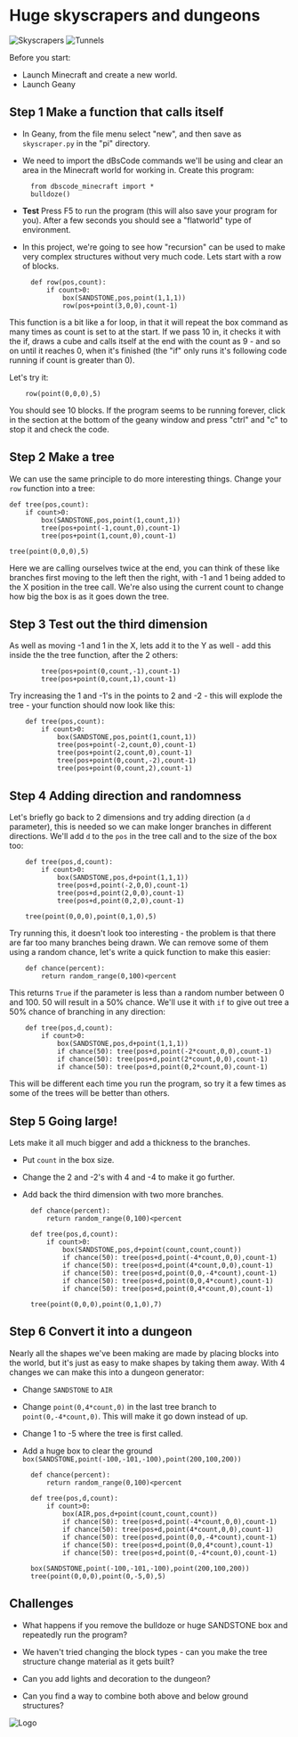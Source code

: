 # Huge skyscrapers and dungeons

![Skyscrapers](https://github.com/nebogeo/dbscode/raw/master/doc/images/skyscraper.jpg "Skyscrapers")
![Tunnels](https://github.com/nebogeo/dbscode/raw/master/doc/images/tunnels.jpg "Tunnels")

Before you start:

* Launch Minecraft and create a new world.
* Launch Geany

## Step 1 Make a function that calls itself

* In Geany, from the file menu select "new", and then save as `skyscraper.py` in the "pi"
  directory.

* We need to import the dBsCode commands we'll be using and clear an
area in the Minecraft world for working in. Create this program:

        from dbscode_minecraft import *
        bulldoze()

* **Test** Press F5 to run the program (this will also save your
program for you). After a few seconds you should see a "flatworld" type
of environment.

* In this project, we're going to see how "recursion" can be used to make
very complex structures without very much code. Lets start with a row of blocks.

        def row(pos,count):
            if count>0:
                box(SANDSTONE,pos,point(1,1,1))
                row(pos+point(3,0,0),count-1)

This function is a bit like a for loop, in that it will repeat the box
command as many times as count is set to at the start. If we pass 10 in,
it checks it with the if, draws a cube and calls itself at the end with
the count as 9 - and so on until it reaches 0, when it's finished (the
"if" only runs it's following code running if count is greater than 0).

Let's try it:

        row(point(0,0,0),5)

You should see 10 blocks. If the program seems to be running forever,
click in the section at the bottom of the geany window and press "ctrl"
and "c" to stop it and check the code.

## Step 2 Make a tree

We can use the same principle to do more interesting things. Change your
`row` function into a tree:

    def tree(pos,count):
        if count>0:
            box(SANDSTONE,pos,point(1,count,1))
            tree(pos+point(-1,count,0),count-1)
            tree(pos+point(1,count,0),count-1)

    tree(point(0,0,0),5)

Here we are calling ourselves twice at the end, you can think of these
like branches first moving to the left then the right, with -1 and 1
being added to the X position in the tree call. We're also using the
current count to change how big the box is as it goes down the tree.

## Step 3 Test out the third dimension

As well as moving -1 and 1 in the X, lets add it to the Y as well - add
this inside the the tree function, after the 2 others:

            tree(pos+point(0,count,-1),count-1)
            tree(pos+point(0,count,1),count-1)

Try increasing the 1 and -1's in the points to 2 and -2 - this will
explode the tree - your function should now look like this:

        def tree(pos,count):
            if count>0:
                box(SANDSTONE,pos,point(1,count,1))
                tree(pos+point(-2,count,0),count-1)
                tree(pos+point(2,count,0),count-1)
                tree(pos+point(0,count,-2),count-1)
                tree(pos+point(0,count,2),count-1)

## Step 4 Adding direction and randomness

Let's briefly go back to 2 dimensions and try adding direction (a `d`
parameter), this is needed so we can make longer branches in different
directions. We'll add `d` to the `pos` in the tree call and to the size
of the box too:

        def tree(pos,d,count):
            if count>0:
                box(SANDSTONE,pos,d+point(1,1,1))
                tree(pos+d,point(-2,0,0),count-1)
                tree(pos+d,point(2,0,0),count-1)
                tree(pos+d,point(0,2,0),count-1)

        tree(point(0,0,0),point(0,1,0),5)

Try running this, it doesn't look too interesting - the problem is that
there are far too many branches being drawn. We can remove some of them
using a random chance, let's write a quick function to make this easier:

        def chance(percent):
            return random_range(0,100)<percent

This returns `True` if the parameter is less than a random number
between 0 and 100. 50 will result in a 50% chance. We'll use it with
`if` to give out tree a 50% chance of branching in any direction:

        def tree(pos,d,count):
            if count>0:
                box(SANDSTONE,pos,d+point(1,1,1))
                if chance(50): tree(pos+d,point(-2*count,0,0),count-1)
                if chance(50): tree(pos+d,point(2*count,0,0),count-1)
                if chance(50): tree(pos+d,point(0,2*count,0),count-1)

This will be different each time you run the program, so try it a few
times as some of the trees will be better than others.

## Step 5 Going large!

Lets make it all much bigger and add a thickness to the branches.

* Put `count` in the box size.
* Change the 2 and -2's with 4 and -4 to make it go further.
* Add back the third dimension with two more branches.

        def chance(percent):
            return random_range(0,100)<percent

        def tree(pos,d,count):
            if count>0:
                box(SANDSTONE,pos,d+point(count,count,count))
                if chance(50): tree(pos+d,point(-4*count,0,0),count-1)
                if chance(50): tree(pos+d,point(4*count,0,0),count-1)
                if chance(50): tree(pos+d,point(0,0,-4*count),count-1)
                if chance(50): tree(pos+d,point(0,0,4*count),count-1)
                if chance(50): tree(pos+d,point(0,4*count,0),count-1)

        tree(point(0,0,0),point(0,1,0),7)

## Step 6 Convert it into a dungeon

Nearly all the shapes we've been making are made by placing blocks into
the world, but it's just as easy to make shapes by taking them away. With
4 changes we can make this into a dungeon generator:

* Change `SANDSTONE` to `AIR`
* Change `point(0,4*count,0)` in the last tree branch to
  `point(0,-4*count,0)`. This will make it go down instead of up.
* Change 1 to -5 where the tree is first called.
* Add a huge box to clear the ground
  `box(SANDSTONE,point(-100,-101,-100),point(200,100,200))`

        def chance(percent):
            return random_range(0,100)<percent

        def tree(pos,d,count):
            if count>0:
                box(AIR,pos,d+point(count,count,count))
                if chance(50): tree(pos+d,point(-4*count,0,0),count-1)
                if chance(50): tree(pos+d,point(4*count,0,0),count-1)
                if chance(50): tree(pos+d,point(0,0,-4*count),count-1)
                if chance(50): tree(pos+d,point(0,0,4*count),count-1)
                if chance(50): tree(pos+d,point(0,-4*count,0),count-1)

        box(SANDSTONE,point(-100,-101,-100),point(200,100,200))
        tree(point(0,0,0),point(0,-5,0),5)


## Challenges

* What happens if you remove the bulldoze or huge SANDSTONE box and
  repeatedly run the program?

* We haven't tried changing the block types - can you make the tree
structure change material as it gets built?

* Can you add lights and decoration to the dungeon?

* Can you find a way to combine both above and below ground structures?

![Logo](https://github.com/nebogeo/dbscode/raw/master/doc/images/dbscode.png "Skyscrapers")
